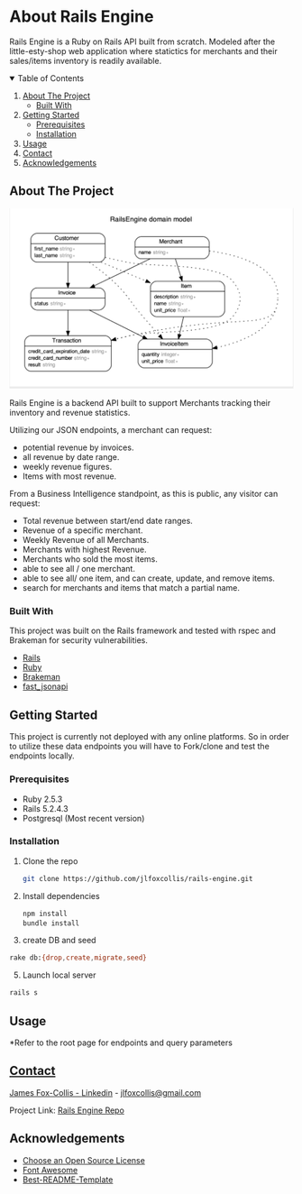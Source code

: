 # About Rails Engine

Rails Engine is a Ruby on Rails API built from scratch.  Modeled after the little-esty-shop web application where statictics for merchants and their sales/items inventory is readily available.


<!-- TABLE OF CONTENTS -->
<details open="open">
  <summary>Table of Contents</summary>
  <ol>
    <li>
      <a href="#about-the-project">About The Project</a>
      <ul>
        <li><a href="#built-with">Built With</a></li>
      </ul>
    </li>
    <li>
      <a href="#getting-started">Getting Started</a>
      <ul>
        <li><a href="#prerequisites">Prerequisites</a></li>
        <li><a href="#installation">Installation</a></li>
      </ul>
    </li>
    <li><a href="#usage">Usage</a></li>
    <li><a href="#contact">Contact</a></li>
    <li><a href="#acknowledgements">Acknowledgements</a></li>
  </ol>
</details>



<!-- ABOUT THE PROJECT -->
## About The Project

![Schema](https://github.com/jlfoxcollis/rails-engine/blob/main/schema.png)

Rails Engine is a backend API built to support Merchants tracking their inventory and revenue statistics.

Utilizing our JSON endpoints, a merchant can request:
* potential revenue by invoices.
* all revenue by date range.
* weekly revenue figures.
* Items with most revenue.

From a Business Intelligence standpoint, as this is public, any visitor can request:
* Total revenue between start/end date ranges.
* Revenue of a specific merchant.
* Weekly Revenue of all Merchants.
* Merchants with highest Revenue.
* Merchants who sold the most items.
* able to see all / one merchant.
* able to see all/ one item, and can create, update, and remove items.
* search for merchants and items that match a partial name.



### Built With

This project was built on the Rails framework and tested with rspec and Brakeman for security vulnerabilities.

* [Rails](https://rubyonrails.org/)
* [Ruby](https://www.ruby-lang.org/en/)
* [Brakeman](https://github.com/presidentbeef/brakeman)
* [fast_jsonapi](https://github.com/Netflix/fast_jsonapi)



<!-- GETTING STARTED -->
## Getting Started

This project is currently not deployed with any online platforms.  So in order to utilize these data endpoints you will have to Fork/clone and test the endpoints locally.

### Prerequisites

* Ruby 2.5.3
* Rails 5.2.4.3
* Postgresql (Most recent version)

### Installation

1. Clone the repo
   ```sh
   git clone https://github.com/jlfoxcollis/rails-engine.git
   ```
3. Install dependencies
   ```sh
   npm install
   bundle install
   ```
4. create DB and seed
  ```sh
  rake db:{drop,create,migrate,seed}
  ```
5. Launch local server
  ```sh
  rails s
  ```




<!-- USAGE EXAMPLES -->
## Usage

*Refer to the root page for endpoints and query parameters

<a href="erd.pdf">

<!-- CONTACT -->
## Contact

James Fox-Collis - [Linkedin](https://www.linkedin.com/in/james-fox-collis/) - jlfoxcollis@gmail.com

Project Link: [Rails Engine Repo](https://github.com/jlfoxcollis/rails-engine)



<!-- ACKNOWLEDGEMENTS -->
## Acknowledgements
* [Choose an Open Source License](https://choosealicense.com)
* [Font Awesome](https://fontawesome.com)
* [Best-README-Template](https://github.com/othneildrew/Best-README-Template)
